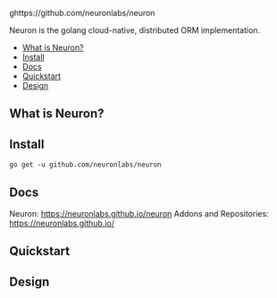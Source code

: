 ghttps://github.com/neuronlabs/neuron

Neuron is the golang cloud-native, distributed ORM implementation.

* [What is Neuron?](#what-is-neuron)
* [Install](#install)
* [Docs](#docs)
* [Quickstart](#quickstart)
* [Design](#design)


## What is Neuron?





## Install

`go get -u github.com/neuronlabs/neuron`


## Docs

Neuron: https://neuronlabs.github.io/neuron
Addons and Repositories: https://neuronlabs.github.io/


## Quickstart

## Design


